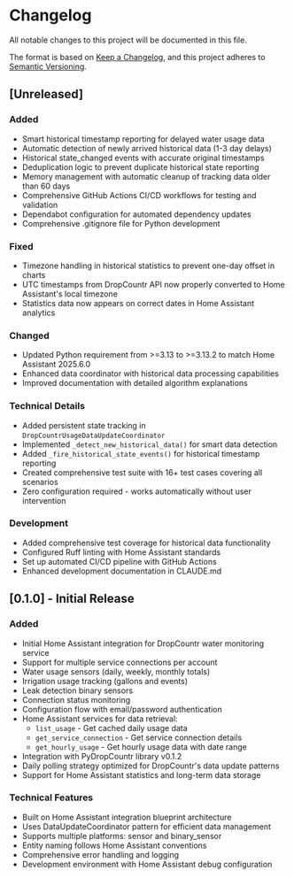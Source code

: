# Changelog

All notable changes to this project will be documented in this file.

The format is based on [Keep a Changelog](https://keepachangelog.com/en/1.0.0/),
and this project adheres to [Semantic Versioning](https://semver.org/spec/v2.0.0.html).

## [Unreleased]

### Added
- Smart historical timestamp reporting for delayed water usage data
- Automatic detection of newly arrived historical data (1-3 day delays)
- Historical state_changed events with accurate original timestamps
- Deduplication logic to prevent duplicate historical state reporting
- Memory management with automatic cleanup of tracking data older than 60 days
- Comprehensive GitHub Actions CI/CD workflows for testing and validation
- Dependabot configuration for automated dependency updates
- Comprehensive .gitignore file for Python development

### Fixed
- Timezone handling in historical statistics to prevent one-day offset in charts
- UTC timestamps from DropCountr API now properly converted to Home Assistant's local timezone
- Statistics data now appears on correct dates in Home Assistant analytics

### Changed
- Updated Python requirement from >=3.13 to >=3.13.2 to match Home Assistant 2025.6.0
- Enhanced data coordinator with historical data processing capabilities
- Improved documentation with detailed algorithm explanations

### Technical Details
- Added persistent state tracking in `DropCountrUsageDataUpdateCoordinator`
- Implemented `_detect_new_historical_data()` for smart data detection
- Added `_fire_historical_state_events()` for historical timestamp reporting
- Created comprehensive test suite with 16+ test cases covering all scenarios
- Zero configuration required - works automatically without user intervention

### Development
- Added comprehensive test coverage for historical data functionality
- Configured Ruff linting with Home Assistant standards
- Set up automated CI/CD pipeline with GitHub Actions
- Enhanced development documentation in CLAUDE.md

## [0.1.0] - Initial Release

### Added
- Initial Home Assistant integration for DropCountr water monitoring service
- Support for multiple service connections per account
- Water usage sensors (daily, weekly, monthly totals)
- Irrigation usage tracking (gallons and events)
- Leak detection binary sensors
- Connection status monitoring
- Configuration flow with email/password authentication
- Home Assistant services for data retrieval:
  - `list_usage` - Get cached daily usage data
  - `get_service_connection` - Get service connection details
  - `get_hourly_usage` - Get hourly usage data with date range
- Integration with PyDropCountr library v0.1.2
- Daily polling strategy optimized for DropCountr's data update patterns
- Support for Home Assistant statistics and long-term data storage

### Technical Features
- Built on Home Assistant integration blueprint architecture
- Uses DataUpdateCoordinator pattern for efficient data management
- Supports multiple platforms: sensor and binary_sensor
- Entity naming follows Home Assistant conventions
- Comprehensive error handling and logging
- Development environment with Home Assistant debug configuration
